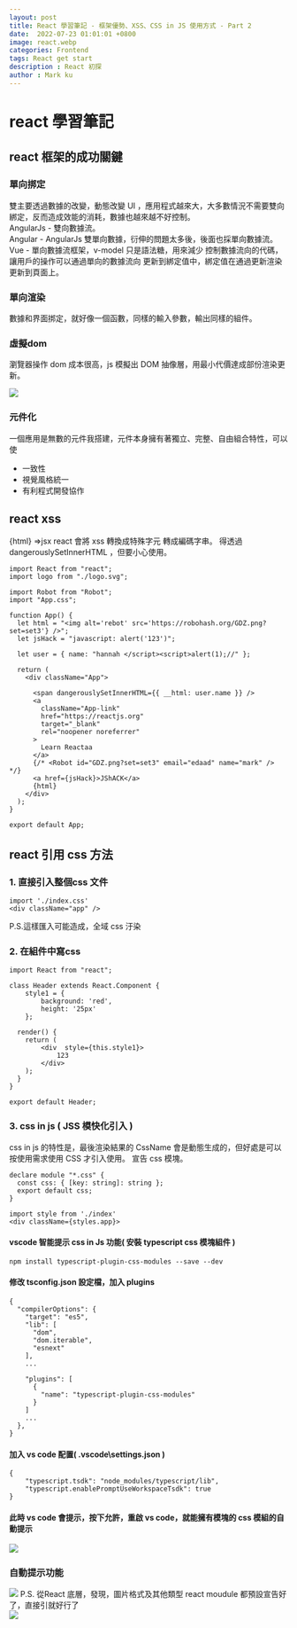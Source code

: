 ```yaml
---
layout: post
title: React 學習筆記 - 框架優勢、XSS、CSS in JS 使用方式 - Part 2 
date:  2022-07-23 01:01:01 +0800
image: react.webp
categories: Frontend
tags: React get start
description : React 初探
author : Mark ku
---
```

# react 學習筆記
## react 框架的成功關鍵
### 單向挷定
雙主要透過數據的改變，動態改變 UI ，應用程式越來大，大多數情況不需要雙向綁定，反而造成效能的消耗，數據也越來越不好控制。  
AngularJs - 雙向數據流。  
Angular - AngularJs 雙單向數據，衍伸的問題太多後，後面也採單向數據流。  
Vue - 單向數據流框架，v-model 只是語法糖，用來減少 控制數據流向的代碼，讓用戶的操作可以通過單向的數據流向 更新到綁定值中，綁定值在通過更新渲染更新到頁面上。  

### 單向渲染
數據和界面挷定，就好像一個函數，同樣的輸入參數，輸出同樣的組件。

### 虛擬dom 
瀏覽器操作 dom 成本很高，js 模擬出 DOM 抽像層，用最小代價達成部份渲染更新。

![](https://i.imgur.com/WUh2W3r.png)

### 元件化
一個應用是無數的元件我搭建，元件本身擁有著獨立、完整、自由組合特性，可以使  
* 一致性
* 視覺風格統一
* 有利程式開發協作

## react xss 
{html} =>jsx react 會將 xss 轉換成特殊字元  轉成編碼字串。
得透過 dangerouslySetInnerHTML ，但要小心使用。

```
import React from "react";
import logo from "./logo.svg";

import Robot from "Robot";
import "App.css";

function App() {
  let html = "<img alt='rebot' src='https://robohash.org/GDZ.png?set=set3'} />";
  let jsHack = "javascript: alert('123')";  

  let user = { name: "hannah </script><script>alert(1);//" };

  return (
    <div className="App">      

      <span dangerouslySetInnerHTML={{ __html: user.name }} />
      <a
        className="App-link"
        href="https://reactjs.org"
        target="_blank"
        rel="noopener noreferrer"
      >
        Learn Reactaa
      </a>
      {/* <Robot id="GDZ.png?set=set3" email="edaad" name="mark" /> */}
      <a href={jsHack}>JShACK</a>
      {html}
    </div>
  );
}

export default App;
```   
    
##  react 引用 css  方法
### 1. 直接引入整個css 文件
```
import './index.css'
<div className="app" />
```
P.S.這樣匯入可能造成，全域 css 汙染  

### 2. 在組件中寫css
```
import React from "react";

class Header extends React.Component {
	style1 = {
		background: 'red',
		height: '25px'
	};	
	 	
  render() {
    return (
		<div  style={this.style1}>		
			123
		</div>
    );
  }
}

export default Header;
```

### 3. css in js ( JSS 模快化引入 )
css in js 的特性是，最後渲染結果的 CssName 會是動態生成的，但好處是可以按使用需求使用 CSS 才引入使用。
宣告 css 模塊。

```
declare module "*.css" {
  const css: { [key: string]: string };
  export default css;
}
```

```
import style from './index'
<div className={styles.app}>
```

#### vscode 智能提示 css in Js 功能( 安裝 typescript css 模塊組件 )

```
npm install typescript-plugin-css-modules --save --dev
```
#### 修改 tsconfig.json 設定檔，加入 plugins
```
{
  "compilerOptions": {
    "target": "es5",
    "lib": [
      "dom",
      "dom.iterable",
      "esnext"
    ],
    ...
  
    "plugins": [
      {
        "name": "typescript-plugin-css-modules"
      }
    ]
    ...
  },
}
```
#### 加入 vs code 配置( .vscode\settings.json )
```
{
	"typescript.tsdk": "node_modules/typescript/lib",
	"typescript.enablePromptUseWorkspaceTsdk": true
}
```
#### 此時 vs code 會提示，按下允許，重啟 vs code，就能擁有模塊的 css 模組的自動提示
![](https://i.imgur.com/rDoTdb4.png)
### 自動提示功能
![](https://i.imgur.com/S6loSZi.png)
P.S. 從React 底層，發現，圖片格式及其他類型 react moudule 都預設宣告好了，直接引就好行了  
![](https://i.imgur.com/xwbguAU.png)
